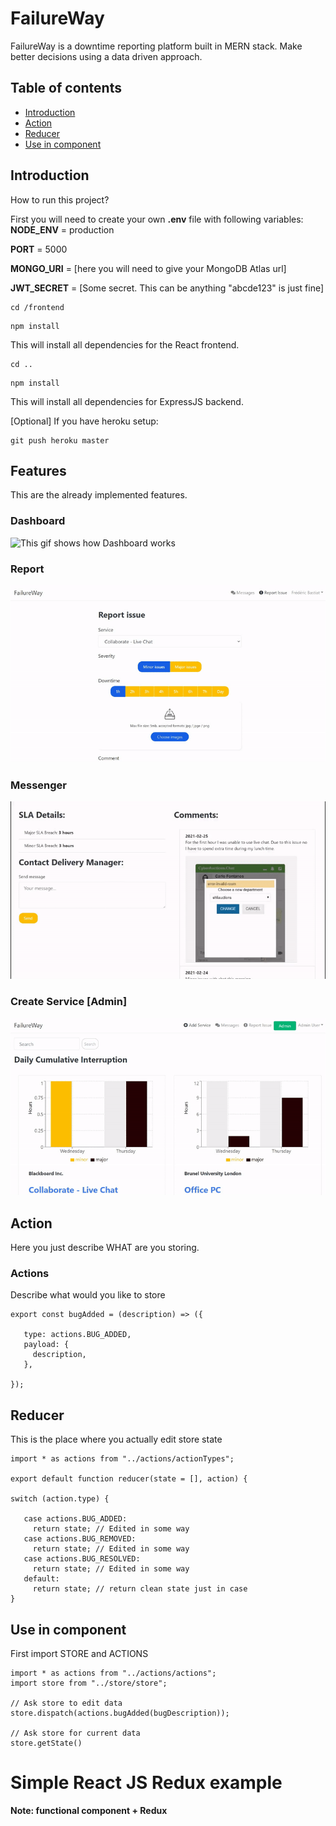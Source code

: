 # FailureWay
FailureWay is a downtime reporting platform built in MERN stack. Make better decisions using a data driven approach. 

## Table of contents
* [Introduction](#Introduction)
* [Action](#action)
* [Reducer](#reducer)
* [Use in component](#Use-in-component)

## Introduction
How to run this project?

First you will need to create your own **.env** file with following variables:
**NODE_ENV** = production

**PORT** = 5000

**MONGO_URI** = [here you will need to give your MongoDB Atlas url]

**JWT_SECRET** = [Some secret. This can be anything "abcde123" is just fine]

```
cd /frontend
```
```
npm install
```
This will install all dependencies for the React frontend.
```
cd ..
```
```
npm install
```
This will install all dependencies for ExpressJS backend.

[Optional]
If you have heroku setup: 
```
git push heroku master 
```

## Features
This are the already implemented features.

### Dashboard
![This gif shows how Dashboard works](Dashboard.gif)

### Report
![This gif shows how Report works](Report.gif)

### Messenger
![This gif shows how Messenger works](Messenger.gif)

### Create Service [Admin]
![This gif shows how Create Service works](Create_Service.gif)










## Action
Here you just describe WHAT are you storing.



### Actions
Describe what would you like to store
```
export const bugAdded = (description) => ({

   type: actions.BUG_ADDED,
   payload: {
     description,
   },
   
});
```

## Reducer
This is the place where you actually edit store state
```
import * as actions from "../actions/actionTypes";

export default function reducer(state = [], action) {

switch (action.type) {

   case actions.BUG_ADDED:
     return state; // Edited in some way
   case actions.BUG_REMOVED:
     return state; // Edited in some way
   case actions.BUG_RESOLVED:
     return state; // Edited in some way
   default:
     return state; // return clean state just in case
}
```

## Use in component
First import STORE and ACTIONS
```
import * as actions from "../actions/actions";
import store from "../store/store";

// Ask store to edit data
store.dispatch(actions.bugAdded(bugDescription));

// Ask store for current data
store.getState()
```

# Simple React JS Redux example
**Note: functional component + Redux**
